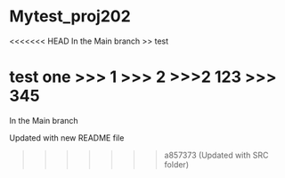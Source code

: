 # Mytest_proj202

<<<<<<< HEAD
In the Main branch >> test

test one >>> 1 >>> 2 >>>2
123 >>> 345
=======
In the Main branch

Updated with new README file 
>>>>>>> a857373 (Updated with SRC folder)
